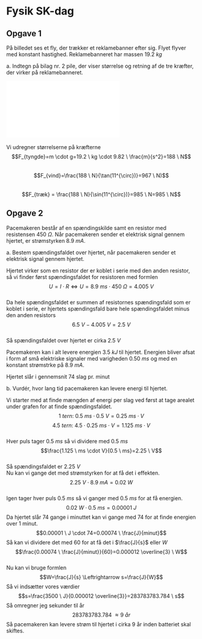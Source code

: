 # Fysik SK-dag

## Opgave 1

På billedet ses et fly, der trækker et reklamebanner efter sig. Flyet flyver med konstant hastighed. Reklamebanneret har massen $19.2 \ kg$  

a. Indtegn på bilag nr. 2 pile, der viser størrelse og retning af de tre kræfter, der virker på reklamebanneret.  
   
   ![](opg1diag.pdf)

   Vi udregner størrelserne på kræfterne  
   $$F_{tyngde}=m \cdot g=19.2 \ kg \cdot 9.82 \ \frac{m}{s^2}=188 \ N$$  
   $$F_{vind}=\frac{188 \ N}{\tan(11^{\circ})}=967 \ N)$$  
   $$F_{træk} = \frac{188 \ N}{\sin(11^{\circ})}=985 \ N=985 \ N$$  

## Opgave 2

Pacemakeren består af en spændingskilde samt en resistor med resistensen $450 \ \Omega$. Når pacemakeren sender et elektrisk signal gennem hjertet,
er strømstyrken $8.9 \ mA$.  

a. Bestem spændingsfaldet over hjertet, når pacemakeren sender et elektrisk signal gennem hjertet.  
   
   Hjertet virker som en resistor der er koblet i serie med den anden resistor, så vi finder først spændingsfaldet for resistoren med formlen  
   $$U = I \cdot R \Leftrightarrow U = 8.9 \ ms \cdot 450 \ \Omega = 4.005 \ V$$  
   Da hele spændingsfaldet er summen af resistornes spændingsfald som er koblet i serie, er hjertets spændingsfald bare hele spændingsfaldet minus
   den anden resistors  
   $$6.5 \ V - 4.005 \ V = 2.5 \ V$$  
   Så spændingsfaldet over hjertet er cirka $2.5 \ V$  

Pacemakeren kan i alt levere energien $3.5 \ kJ$ til hjertet. Energien bliver afsat i form af små elektriske signaler med varigheden $0.50 \ ms$
og med en konstant strømstrke på $8.9 \ mA$.  

Hjertet slår i gennemsnit $74$ slag pr. minut

b. Vurdér, hvor lang tid pacemakeren kan levere energi til hjertet.  
   
   Vi starter med at finde mængden af energi per slag ved først at tage arealet under grafen for at finde spændingsfaldet.  
   $$1 \ tern: \ 0.5 \ ms \cdot 0.5 \ V=0.25 \ ms \cdot V$$
   $$4.5 \ tern: \ 4.5 \cdot 0.25 \ ms \cdot V=1.125 \ ms \cdot V$$  
   Hver puls tager $0.5 \ ms$ så vi dividere med $0.5 \ ms$  
   $$\frac{1.125 \ ms \cdot V}{0.5 \ ms}=2.25 \ V$$  
   Så spændingsfaldet er $2.25 \ V$  
   Nu kan vi gange det med strømstyrken for at få det i effekten.  
   $$2.25 \ V \cdot 8.9 \ mA = 0.02 \ W$$  
   Igen tager hver puls $0.5 \ ms$ så vi ganger med $0.5 \ ms$ for at få energien.  
   $$0.02 \ W \cdot 0.5 \ ms = 0.00001 \ J$$
   Da hjertet slår 74 gange i minuttet kan vi gange med 74 for at finde energien over 1 minut.  
   $$0.00001 \ J \cdot 74=0.00074 \ \frac{J}{minut}$$
   Så kan vi dividere det med $60$ for at få det i $\frac{J}{s}$ eller $W$  
   $$\frac{0.00074 \ \frac{J}{minut}}{60}=0.000012 \overline{3} \ W$$  
   Nu kan vi bruge formlen  
   $$W=\frac{J}{s} \Leftrightarrow s=\frac{J}{W}$$
   Så vi indsætter vores værdier  
   $$s=\frac{3500 \ J}{0.000012 \overline{3}}=283783783.784 \ s$$
   Så omregner jeg sekunder til år
   $$283783783.784 \ \approx 9 \ år$$
   Så pacemakeren kan levere strøm til hjertet i cirka 9 år inden batteriet skal skiftes.
